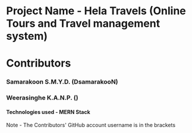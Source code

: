 # Project Name -  Hela Travels (Online Tours and Travel management system)
# Contributors 
### Samarakoon S.M.Y.D. (DsamarakooN)
### Weerasinghe K.A.N.P. ()

#### Technologies used - MERN Stack

Note - The Contributors' GitHub account username is in the brackets 


